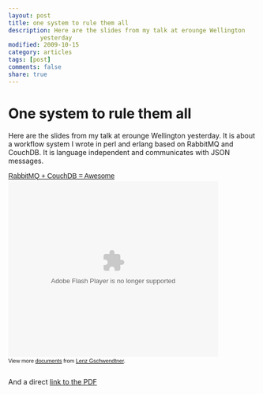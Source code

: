 ```yaml
---
layout: post
title: one system to rule them all
description: Here are the slides from my talk at erounge Wellington
         yesterday
modified: 2009-10-15
category: articles
tags: [post]
comments: false
share: true
---
```


One system to rule them all
===========================

Here are the slides from my talk at erounge Wellington yesterday. It is
about a workflow system I wrote in perl and erlang based on RabbitMQ and
CouchDB. It is language independent and communicates with JSON messages.

<div style="width:425px;text-align:left" id="__ss_2223826"><a
style="font:14px Helvetica,Arial,Sans-serif;display:block;margin:12px 0
3px 0;text-decoration:underline;"
href="http://www.slideshare.net/norbu09/rabbitmq-couchdb-awesome"
title="RabbitMQ + CouchDB = Awesome">RabbitMQ + CouchDB =
Awesome</a><object style="margin:0px" width="425" height="355"><param
name="movie"
value="http://static.slidesharecdn.com/swf/ssplayer2.swf?doc=one-system-to-rule-them-all-091014153738-phpapp02&stripped_title=rabbitmq-couchdb-awesome"
/><param name="allowFullScreen" value="true"/><param
name="allowScriptAccess" value="always"/><embed
src="http://static.slidesharecdn.com/swf/ssplayer2.swf?doc=one-system-to-rule-them-all-091014153738-phpapp02&stripped_title=rabbitmq-couchdb-awesome"
type="application/x-shockwave-flash" allowscriptaccess="always"
allowfullscreen="true" width="425" height="355"></embed></object><div
style="font-size:11px;font-family:tahoma,arial;height:26px;padding-top:2px;">View
more <a style="text-decoration:underline;"
href="http://www.slideshare.net/">documents</a> from <a
style="text-decoration:underline;"
href="http://www.slideshare.net/norbu09">Lenz
Gschwendtner</a>.</div></div>


And a direct <a href="/images/one-system-to-rule-them-all.pdf">link to the PDF</a>
